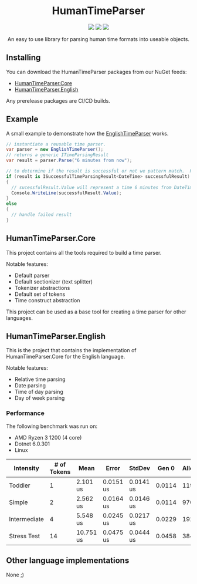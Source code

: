 <div align="center">
  <h1>HumanTimeParser</h1>
  <img src="https://img.shields.io/github/actions/workflow/status/Zackattak01/HumanTimeParser/publish.yml?branch=main&style=flat-square"/>
  <img src="https://img.shields.io/nuget/v/HumanTimeParser.Core?style=flat-square"/>
  <img src="https://img.shields.io/tokei/lines/github/Zackattak01/HumanTimeParser?style=flat-square"/>
  <p>An easy to use library for parsing human time formats into useable objects.</p>
</div>

## Installing
You can download the HumanTimeParser packages from our NuGet feeds:
* [HumanTimeParser.Core](https://www.nuget.org/packages/HumanTimeParser.Core/)
* [HumanTimeParser.English](https://www.nuget.org/packages/HumanTimeParser.English)

Any prerelease packages are CI/CD builds.

## Example
A small example to demonstrate how the [EnglishTimeParser](https://github.com/Zackattak01/HumanTimeParser/blob/main/src/HumanTimeParser.English/EnglishTimeParser.cs) works.
```csharp
// instantiate a reusable time parser.
var parser = new EnglishTimeParser();
// returns a generic ITimeParsingResult
var result = parser.Parse("6 minutes from now"); 

// to determine if the result is successful or not we pattern match.  Pattern matching for DefaultTimeParsingResult also works.
if (result is ISuccessfulTimeParsingResult<DateTime> successfulResult) 
{
  // sucessfulResult.Value will represent a time 6 minutes from DateTime.Now
  Console.WriteLine(successfulResult.Value); 
}
else
{
  // handle failed result
}
```

## HumanTimeParser.Core
This project contains all the tools required to build a time parser.

Notable features:
* Default parser
* Default sectionizer (text splitter)
* Tokenizer abstractions
* Default set of tokens
* Time construct abstraction

This project can be used as a base tool for creating a time parser for other languages.

## HumanTimeParser.English
This is the project that contains the implementation of HumanTimeParser.Core for the English language.

Notable features:
* Relative time parsing
* Date parsing
* Time of day parsing
* Day of week parsing

### Performance
The following benchmark was run on:
* AMD Ryzen 3 1200 (4 core)
* Dotnet 6.0.301
* Linux

|    Intensity |  # of Tokens |      Mean |     Error |    StdDev |  Gen 0 | Allocated |
|------------- |--------------|-----------|-----------|-----------|--------|-----------|
|      Toddler |            1 | 2.101 us  | 0.0151 us | 0.0141 us | 0.0114 | 1192 B    |
|       Simple |            2 | 2.562 us  | 0.0164 us | 0.0146 us | 0.0114 | 976 B     |
| Intermediate |            4 | 5.548 us  | 0.0245 us | 0.0217 us | 0.0229 | 1928 B    |
|  Stress Test |           14 | 10.751 us | 0.0475 us | 0.0444 us | 0.0458 | 3840 B    |

## Other language implementations
None ;)
